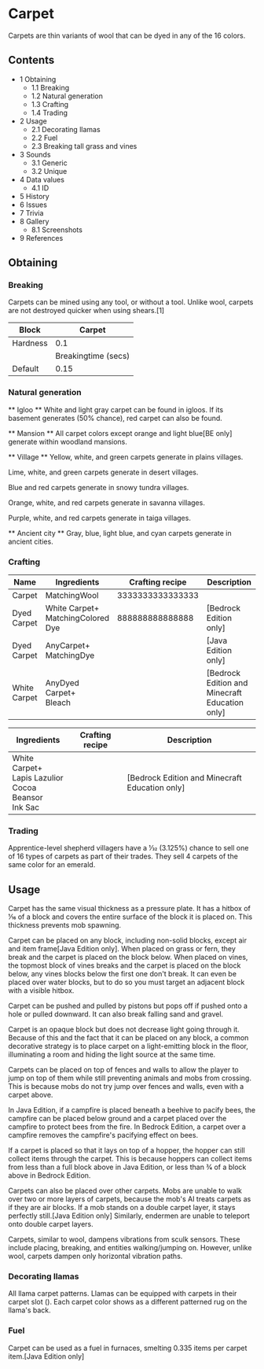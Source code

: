 # Carpet
Carpets are thin variants of wool that can be dyed in any of the 16 colors.

## Contents
- 1 Obtaining
	- 1.1 Breaking
	- 1.2 Natural generation
	- 1.3 Crafting
	- 1.4 Trading
- 2 Usage
	- 2.1 Decorating llamas
	- 2.2 Fuel
	- 2.3 Breaking tall grass and vines
- 3 Sounds
	- 3.1 Generic
	- 3.2 Unique
- 4 Data values
	- 4.1 ID
- 5 History
- 6 Issues
- 7 Trivia
- 8 Gallery
	- 8.1 Screenshots
- 9 References

## Obtaining
### Breaking
Carpets can be mined using any tool, or without a tool. Unlike wool, carpets are not destroyed quicker when using shears.[1]

| Block    | Carpet              |
|----------|---------------------|
| Hardness | 0.1                 |
|          | Breakingtime (secs) |
| Default  | 0.15                |

### Natural generation
** Igloo **
White and light gray carpet can be found in igloos. If its basement generates (50% chance), red carpet can also be found.

** Mansion **
All carpet colors except orange and light blue‌[BE  only] generate within woodland mansions.

** Village **
Yellow, white, and green carpets generate in plains villages.

Lime, white, and green carpets generate in desert villages.

Blue and red carpets generate in snowy tundra villages.

Orange, white, and red carpets generate in savanna villages.

Purple, white, and red carpets generate in taiga villages.

** Ancient city **
Gray, blue, light blue, and cyan carpets generate in ancient cities.

### Crafting
| Name         | Ingredients                           | Crafting recipe  | Description                                      |
|--------------|---------------------------------------|------------------|--------------------------------------------------|
| Carpet       | MatchingWool                          | 3333333333333333 |                                                  |
| Dyed Carpet  | White Carpet+<br/>MatchingColored Dye | 888888888888888  | ‌[Bedrock Edition  only]                         |
| Dyed Carpet  | AnyCarpet+<br/>MatchingDye            |                  | ‌[Java Edition  only]                            |
| White Carpet | AnyDyed Carpet+<br/>Bleach            |                  | ‌[Bedrock Edition and Minecraft Education  only] |

| Ingredients                                                    | Crafting recipe | Description                                      |
|----------------------------------------------------------------|-----------------|--------------------------------------------------|
| White Carpet+<br/>Lapis Lazulior<br/>Cocoa Beansor<br/>Ink Sac |                 | ‌[Bedrock Edition and Minecraft Education  only] |

### Trading
Apprentice-level shepherd villagers have a 1⁄32 (3.125%) chance to sell one of 16 types of carpets as part of their trades. They sell 4 carpets of the same color for an emerald.

## Usage
Carpet has the same visual thickness as a pressure plate. It has a hitbox of 1⁄16 of a block and covers the entire surface of the block it is placed on. This thickness prevents mob spawning.

Carpet can be placed on any block, including non-solid blocks, except air and item frame‌[Java Edition  only]. When placed on grass or fern, they break and the carpet is placed on the block below. When placed on vines, the topmost block of vines breaks and the carpet is placed on the block below, any vines blocks below the first one don't break. It can even be placed over water blocks, but to do so you must target an adjacent block with a visible hitbox.

Carpet can be pushed and pulled by pistons but pops off if pushed onto a hole or pulled downward. It can also break falling sand and gravel.

Carpet is an opaque block but does not decrease light going through it. Because of this and the fact that it can be placed on any block, a common decorative strategy is to place carpet on a light-emitting block in the floor, illuminating a room and hiding the light source at the same time.

Carpets can be placed on top of fences and walls to allow the player to jump on top of them while still preventing animals and mobs from crossing. This is because mobs do not try jump over fences and walls, even with a carpet above. 

In Java Edition, if a campfire is placed beneath a beehive to pacify bees, the campfire can be placed below ground and a carpet placed over the campfire to protect bees from the fire. In Bedrock Edition, a carpet over a campfire removes the campfire's pacifying effect on bees.

If a carpet is placed so that it lays on top of a hopper, the hopper can still collect items through the carpet. This is because hoppers can collect items from less than a full block above in Java Edition, or less than 3⁄4 of a block above in Bedrock Edition.

Carpets can also be placed over other carpets. Mobs are unable to walk over two or more layers of carpets, because the mob's AI treats carpets as if they are air blocks. If a mob stands on a double carpet layer, it stays perfectly still.‌[Java Edition  only] Similarly, endermen are unable to teleport onto double carpet layers.

Carpets, similar to wool, dampens vibrations from sculk sensors. These include placing, breaking, and entities walking/jumping on. However, unlike wool, carpets dampen only horizontal vibration paths.

### Decorating llamas
All llama carpet patterns.
Llamas can be equipped with carpets in their carpet slot (). Each carpet color shows as a different patterned rug on the llama's back.

### Fuel
Carpet can be used as a fuel in furnaces, smelting 0.335 items per carpet item.‌[Java Edition  only]

